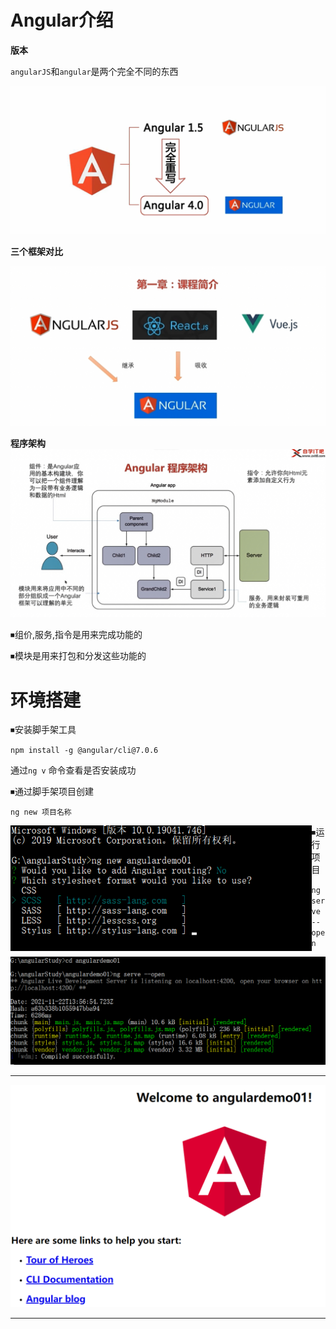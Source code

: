 # Angular介绍

**版本**

`angularJS`和`angular`是两个完全不同的东西

![image-20211122204155497](img/image-20211122204155497.png)

**三个框架对比**

![image-20211122204455265](img/image-20211122204455265.png)



**程序架构**![image-20211122204008446](img/image-20211122204008446.png)



⏹组价,服务,指令是用来完成功能的

⏹模块是用来打包和分发这些功能的



# 环境搭建

⏹安装脚手架工具

`npm install -g @angular/cli@7.0.6`

通过`ng v` 命令查看是否安装成功

⏹通过脚手架项目创建

`ng new 项目名称`

<img src="img/image-20211122215213647.png" alt="image-20211122215213647" style="zoom:80%;float:left" />

⏹运行项目

`ng serve --open`

![image-20211122215920622](img/image-20211122215920622.png)

---

![image-20211122215958608](img/image-20211122215958608.png)

---

